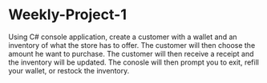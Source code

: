 # Weekly-Project-1
Using C# console application,  create a customer with a wallet and an inventory of what the store has to offer. The customer will then choose the amount he want to purchase. The customer will then receive a receipt and the inventory will be updated. The conosle will then prompt you to exit, refill your wallet, or restock the inventory.
